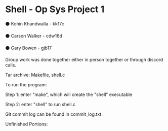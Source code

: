 # Shell - Op Sys Project 1

⚫ Kohin Khandwalla - kk17c

⚫ Carson Walker - cdw16d

⚫ Gary Bowen - gjb17

Group work was done together either in person together or through discord calls.

Tar archive: Makefile, shell.c

To run the program:

Step 1: enter "make", which will create the "shell" executable

Step 2: enter "shell" to run shell.c


Git commit log can be found in commit_log.txt.

Unfinished Portions:
